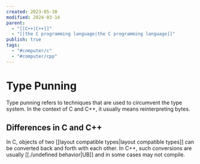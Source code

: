 ```yaml
---
created: 2023-05-30
modified: 2024-03-14
parent:
  - "[[C++|C++]]"
  - "[[the C programming language|the C programming language]]"
publish: true
tags:
  - "#computer/c"
  - "#computer/cpp"
---
```

# Type Punning
Type punning refers to techniques that are used to circumvent the type system. In the context of C and C++, it usually means reinterpreting bytes.

## Differences in C and C++
In C, objects of two [[layout compatible types|layout compatible types]] can be converted back and forth with each other. In C++, such conversions are usually [[./undefined behavior|UB]] and in some cases may not compile.